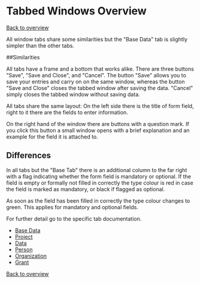 # Tabbed Windows Overview

[Back to overview](overview.md)

All window tabs share some similarities but the "Base Data" tab is slightly
simpler than the other tabs.

##Similarities

All tabs have a frame and a bottom that works alike. There are three buttons 
"Save", "Save and Close", and "Cancel".
The button "Save" allows you to save your entries and carry on on the same 
window, whereas the button "Save and Close" closes the tabbed window after 
saving the data. "Cancel" simply closes the tabbed window without saving data.

All tabs share the same layout: On the left side there is the title of form 
field, right to it there are the fields to enter information.

On the right hand of the window there are buttons with a question mark. If you
click this button a small window opens with a brief explanation and an example 
for the field it is attached to.

## Differences

In all tabs but the "Base Tab" there is an additional column to the far right 
with a flag indicating whether the form field is mandatory or optional. If the 
field is empty or formally not filled in correctly the type colour is red in 
case the field is marked as mandatory, or black if flagged as optional.

As soon as the field has been filled in correctly the type colour changes to
green. This applies for mandatory and optional fields.

For further detail go to the specific tab documentation.

- [Base Data](base_data.md)
- [Project](project.md)
- [Data](data.md)
- [Person](person.md)
- [Organization](organization.md)
- [Grant](grant.md)




[Back to overview](overview.md)
